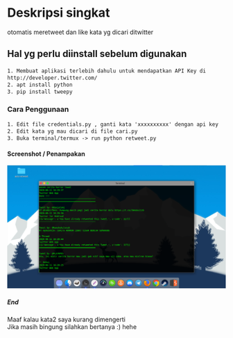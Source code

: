 # Deskripsi singkat
otomatis meretweet dan like kata yg dicari ditwitter

## Hal yg perlu diinstall sebelum digunakan
```
1. Membuat aplikasi terlebih dahulu untuk mendapatkan API Key di http://developer.twitter.com/
2. apt install python
3. pip install tweepy
```

### Cara Penggunaan
```
1. Edit file credentials.py , ganti kata 'xxxxxxxxxx' dengan api key
2. Edit kata yg mau dicari di file cari.py
3. Buka terminal/termux -> run python retweet.py
```

#### Screenshot / Penampakan
![alt text](https://raw.githubusercontent.com/mugi789/auto-retweet/master/Screenshot_2020-06-11_23-32-37.png)

##### End

Maaf kalau kata2 saya kurang dimengerti <br />
Jika masih bingung silahkan bertanya :)
hehe

